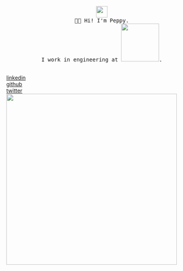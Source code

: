 <p align="center">
  <img src="https://www.peppysisay.com/img/avatar.png" width="30px;">
  </br>
  <samp>
    👋🏾 Hi! I'm Peppy.
    </br>
    I work in engineering at <a href="https://jobs.netflix.com/" target="_blank"><img src="https://www.peppysisay.com/img/netflix.png" width="100px;"></a>.
    <br/>
  </samp>
  </br>
  <div class="social-links">
      <div class="social-link">
          <a href="https://www.linkedin.com/in/peppys/" target="_blank">linkedin</a>
      </div>
      <div class="social-link">
          <a href="https://github.com/peppys" target="_blank">github</a>
      </div>
      <div class="social-link">
          <a href="https://twitter.com/xpeppy" target="_blank">twitter</a>
      </div>
  </div>
  <img src="https://www.peppysisay.com/img/man-laptop.png" width="450px">
</p>
